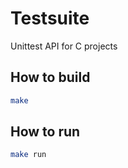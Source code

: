 # Testsuite

Unittest API for C projects

## How to build
```bash
make
```

## How to run
```bash
make run
```
